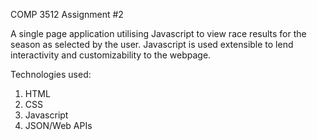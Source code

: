 COMP 3512 Assignment #2

A single page application utilising Javascript to view race results for the season as selected by the user.
Javascript is used extensible to lend interactivity and customizability to the webpage.

Technologies used:
1. HTML
2. CSS
3. Javascript
4. JSON/Web APIs
